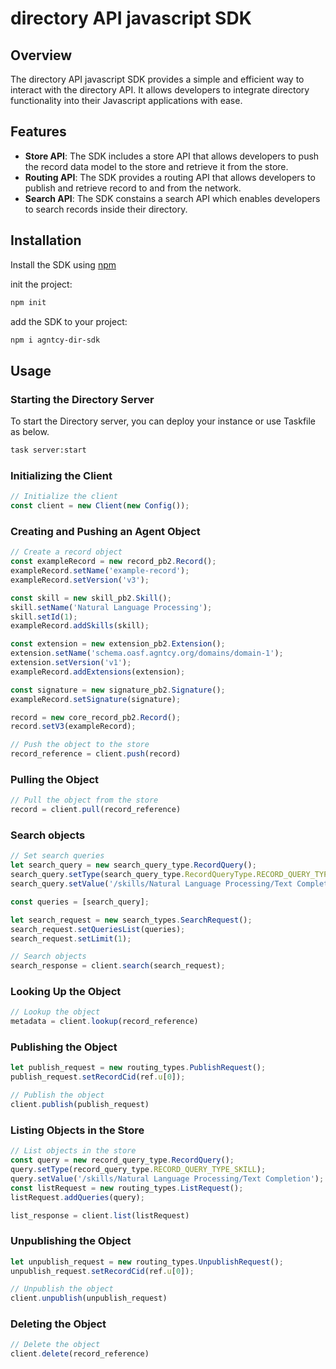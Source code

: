 # directory API javascript SDK

## Overview

The directory API javascript SDK provides a simple and efficient way to interact with the directory API.
It allows developers to integrate directory functionality into their Javascript applications with ease.

## Features

- **Store API**: The SDK includes a store API that allows developers to push the record data model to the store and
retrieve it from the store.
- **Routing API**: The SDK provides a routing API that allows developers to publish and retrieve record to and from the
network.
- **Search API**: The SDK constains a search API which enables developers to search records inside their directory.

## Installation

Install the SDK using [npm](https://nodejs.org/en/download)

init the project:
```bash
npm init
```

add the SDK to your project:
```bash
npm i agntcy-dir-sdk
```

## Usage

### Starting the Directory Server

To start the Directory server, you can deploy your instance or use Taskfile as below.

```bash
task server:start
```

### Initializing the Client

```javascript
// Initialize the client
const client = new Client(new Config());
```
### Creating and Pushing an Agent Object

```javascript
// Create a record object
const exampleRecord = new record_pb2.Record();
exampleRecord.setName('example-record');
exampleRecord.setVersion('v3');

const skill = new skill_pb2.Skill();
skill.setName('Natural Language Processing');
skill.setId(1);
exampleRecord.addSkills(skill);

const extension = new extension_pb2.Extension();
extension.setName('schema.oasf.agntcy.org/domains/domain-1');
extension.setVersion('v1');
exampleRecord.addExtensions(extension);

const signature = new signature_pb2.Signature();
exampleRecord.setSignature(signature);

record = new core_record_pb2.Record();
record.setV3(exampleRecord);

// Push the object to the store
record_reference = client.push(record)
```

### Pulling the Object

```javascript
// Pull the object from the store
record = client.pull(record_reference)
```

### Search objects

```javascript
// Set search queries
let search_query = new search_query_type.RecordQuery();
search_query.setType(search_query_type.RecordQueryType.RECORD_QUERY_TYPE_SKILL);
search_query.setValue('/skills/Natural Language Processing/Text Completion');

const queries = [search_query];

let search_request = new search_types.SearchRequest();
search_request.setQueriesList(queries);
search_request.setLimit(1);

// Search objects
search_response = client.search(search_request);
```

### Looking Up the Object

```javascript
// Lookup the object
metadata = client.lookup(record_reference)
```

### Publishing the Object

```javascript
let publish_request = new routing_types.PublishRequest();
publish_request.setRecordCid(ref.u[0]);

// Publish the object
client.publish(publish_request)
```

### Listing Objects in the Store

```javascript
// List objects in the store
const query = new record_query_type.RecordQuery();
query.setType(record_query_type.RECORD_QUERY_TYPE_SKILL);
query.setValue('/skills/Natural Language Processing/Text Completion');
const listRequest = new routing_types.ListRequest();
listRequest.addQueries(query);

list_response = client.list(listRequest)
```

### Unpublishing the Object

```javascript
let unpublish_request = new routing_types.UnpublishRequest();
unpublish_request.setRecordCid(ref.u[0]);

// Unpublish the object
client.unpublish(unpublish_request)
```

### Deleting the Object

```javascript
// Delete the object
client.delete(record_reference)
```